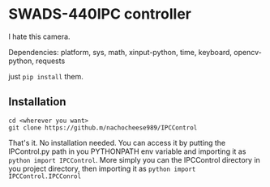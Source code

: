 # SWADS-440IPC controller

I hate this camera.

Dependencies:
    platform, sys, math, xinput-python, time, keyboard, opencv-python, requests

just `pip install` them.

## Installation

```text
cd <wherever you want>
git clone https://github.m/nachocheese989/IPCControl
```

That's it. No installation needed.
You can access it by putting the IPControl.py path in you PYTHONPATH env variable and importing it as ```python import IPCControl```.
More simply you can the IPCControl directory in you project directory, then importing it as ```python import IPCControl.IPCConrol```
